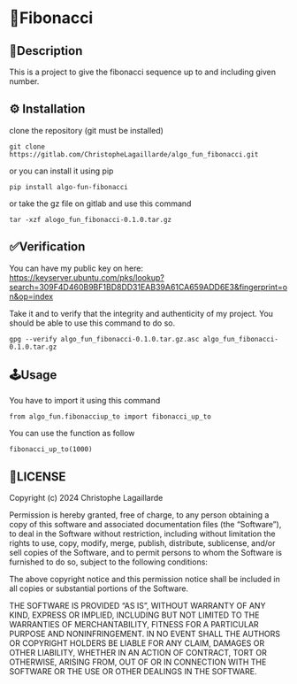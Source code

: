 # 🚀Fibonacci

## 📄Description

This is a project to give the fibonacci sequence up to
and including given number.

## ⚙️ Installation

clone the repository (git must be installed)
```
git clone https://gitlab.com/ChristopheLagaillarde/algo_fun_fibonacci.git 
```
or you can install it using pip

```
pip install algo-fun-fibonacci 
```

or take the gz file on gitlab and use this command

```
tar -xzf alogo_fun_fibonacci-0.1.0.tar.gz
```

## ✅Verification

You can have my public key on here: 
https://keyserver.ubuntu.com/pks/lookup?search=309F4D460B9BF1BD8DD31EAB39A61CA659ADD6E3&fingerprint=on&op=index

Take it and to verify that the integrity and authenticity of my project. You should be able to use this command to do so. 

```
gpg --verify algo_fun_fibonacci-0.1.0.tar.gz.asc algo_fun_fibonacci-0.1.0.tar.gz
```

## 🕹️Usage

You have to import it using this command

```
from algo_fun.fibonacciup_to import fibonacci_up_to
```

You can use the function as follow

```
fibonacci_up_to(1000)
```

## 📝LICENSE
Copyright (c) 2024 Christophe Lagaillarde 

Permission is hereby granted, free of charge, to any person obtaining a copy of this software and associated documentation files (the “Software”), to deal in the Software without restriction, including without limitation the rights to use, copy, modify, merge, publish, distribute, sublicense, and/or sell copies of the Software, and to permit persons to whom the Software is furnished to do so, subject to the following conditions:

The above copyright notice and this permission notice shall be included in all copies or substantial portions of the Software.

THE SOFTWARE IS PROVIDED “AS IS”, WITHOUT WARRANTY OF ANY KIND, EXPRESS OR IMPLIED, INCLUDING BUT NOT LIMITED TO THE WARRANTIES OF MERCHANTABILITY, FITNESS FOR A PARTICULAR PURPOSE AND NONINFRINGEMENT. IN NO EVENT SHALL THE AUTHORS OR COPYRIGHT HOLDERS BE LIABLE FOR ANY CLAIM, DAMAGES OR OTHER LIABILITY, WHETHER IN AN ACTION OF CONTRACT, TORT OR OTHERWISE, ARISING FROM, OUT OF OR IN CONNECTION WITH THE SOFTWARE OR THE USE OR OTHER DEALINGS IN THE SOFTWARE.
